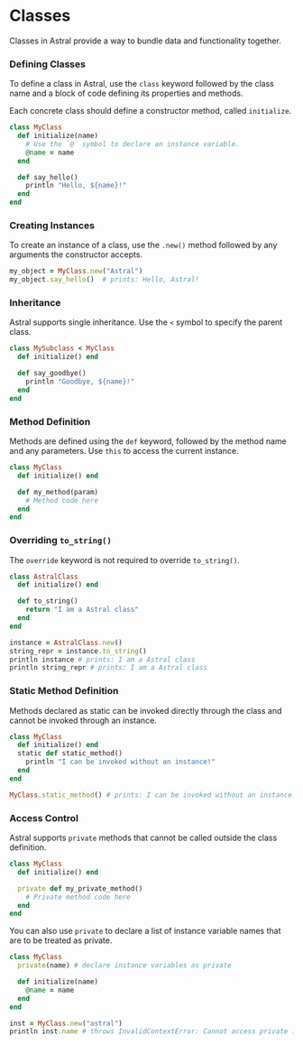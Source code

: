 # Classes

Classes in Astral provide a way to bundle data and functionality together.

### Defining Classes

To define a class in Astral, use the `class` keyword followed by the class name and a block of code defining its properties and methods.

Each concrete class should define a constructor method, called `initialize`.

```ruby
class MyClass
  def initialize(name)
    # Use the `@` symbol to declare an instance variable.
    @name = name 
  end

  def say_hello()
    println "Hello, ${name}!"
  end
end
```

### Creating Instances

To create an instance of a class, use the `.new()` method followed by any arguments the constructor accepts.

```ruby
my_object = MyClass.new("Astral")
my_object.say_hello()  # prints: Hello, Astral!
```

### Inheritance

Astral supports single inheritance. Use the `<` symbol to specify the parent class.

```ruby
class MySubclass < MyClass
  def initialize() end

  def say_goodbye()
    println "Goodbye, ${name}!"
  end
end
```

### Method Definition

Methods are defined using the `def` keyword, followed by the method name and any parameters. Use `this` to access the current instance.

```ruby
class MyClass
  def initialize() end

  def my_method(param)
    # Method code here
  end
end
```

### Overriding `to_string()`

The `override` keyword is not required to override `to_string()`.

```ruby
class AstralClass
  def initialize() end

  def to_string()
    return "I am a Astral class"
  end
end

instance = AstralClass.new()
string_repr = instance.to_string()
println instance # prints: I am a Astral class
println string_repr # prints: I am a Astral class
```

### Static Method Definition

Methods declared as static can be invoked directly through the class and cannot be invoked through an instance.

```ruby
class MyClass
  def initialize() end
  static def static_method()
    println "I can be invoked without an instance!"
  end
end

MyClass.static_method() # prints: I can be invoked without an instance!
```

### Access Control

Astral supports `private` methods that cannot be called outside the class definition.

```ruby
class MyClass
  def initialize() end

  private def my_private_method()
    # Private method code here
  end
end
```

You can also use `private` to declare a list of instance variable names that are to be treated as private.

```ruby
class MyClass
  private(name) # declare instance variables as private

  def initialize(name)
    @name = name
  end
end

inst = MyClass.new("astral")
println inst.name # throws InvalidContextError: Cannot access private instance variable outside of object context. 
```
